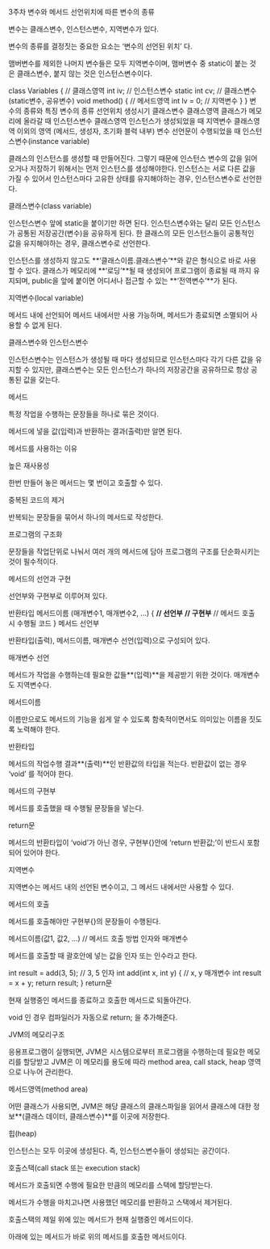 3주차 변수와 메서드 선언위치에 따른 변수의 종류 

변수는 클래스변수, 인스턴스변수, 지역변수가 있다.

변수의 종류를 결정짓는 중요한 요소는 ‘변수의 선언된 위치’ 다.

맴버변수를 제외한 나머지 변수들은 모두 지역변수이며, 맴버변수 중 static이 붙는 것은 클래스변수, 붙지 않는 것은 인스턴스변수이다.

class Variables { 	// 클래스영역 	int iv; // 인스턴스변수 	static int cv; // 클래스변수(static변수, 공유변수) 	void method() { 		// 메서드영역 		int lv = 0; // 지역변수 	} } 변수의 종류와 특징 변수의 종류 선언위치 생성시기 클래스변수 클래스영역 클래스가 메모리에 올라갈 때 인스턴스변수 클래스영역 인스턴스가 생성되었을 때 지역변수 클래스영역 이외의 영역 (메서드, 생성자, 초기화 블럭 내부) 변수 선언문이 수행되었을 때 인스턴스변수(instance variable) 

클래스의 인스턴스를 생성할 때 만들어진다. 그렇기 때문에 인스턴스 변수의 값을 읽어 오거나 저장하기 위해서는 먼저 인스턴스를 생성해야한다. 인스턴스는 서로 다른 값을 가질 수 있어서 인스턴스마다 고유한 상태를 유지해야하는 경우, 인스턴스변수로 선언한다.

클래스변수(class variable) 

인스턴스변수 앞에 static을 붙이기만 하면 된다. 인스턴스변수와는 달리 모든 인스턴스가 공통된 저장공간(변수)을 공유하게 된다. 한 클래스의 모든 인스턴스들이 공통적인 값을 유지해야하는 경우, 클래스변수로 선언한다.

인스턴스를 생성하지 않고도 **‘클래스이름.클래스변수’**와 같은 형식으로 바로 사용할 수 있다. 클래스가 메모리에 **‘로딩’**될 때 생성되어 프로그램이 종료될 때 까지 유지되며, public을 앞에 붙이면 어디서나 접근할 수 있는 **‘전역변수’**가 된다.

지역변수(local variable) 

메서드 내에 선언되어 메서드 내에서만 사용 가능하며, 메서드가 종료되면 소멸되어 사용할 수 없게 된다.

클래스변수와 인스턴스변수 

인스턴스변수는 인스턴스가 생성될 때 마다 생성되므로 인스턴스마다 각기 다른 값을 유지할 수 있지만, 클래스변수는 모든 인스턴스가 하나의 저장공간을 공유하므로 항상 공통된 값을 갖는다.

메서드 

특정 작업을 수행하는 문장들을 하나로 묶은 것이다.

메서드에 넣을 값(입력)과 반환하는 결과(출력)만 알면 된다.

메서드를 사용하는 이유 

높은 재사용성

한번 만들어 놓은 메서드는 몇 번이고 호출할 수 있다.

중복된 코드의 제거

반복되는 문장들을 묶어서 하나의 메서드로 작성한다.

프로그램의 구조화

문장들을 작업단위로 나눠서 여러 개의 메서드에 담아 프로그램의 구조를 단순화시키는 것이 필수적이다.

메서드의 선언과 구현 

선언부와 구현부로 이루어져 있다.

반환타입 메서드이름 (매개변수1, 매개변수2, ...) { **// 선언부** 	**// 구현부** 	// 메서드 호출 시 수행될 코드 } 메서드 선언부 

반환타입(출력), 메서드이름, 매개변수 선언(입력)으로 구성되어 있다.

매개변수 선언 

메서드가 작업을 수행하는데 필요한 값들**(입력)**을 제공받기 위한 것이다. 매개변수도 지역변수다.

메서드이름 

이름만으로도 메서드의 기능을 쉽게 알 수 있도록 함축적이면서도 의미있는 이름을 짓도록 노력해야 한다.

반환타입 

메서드의 작업수행 결과**(출력)**인 반환값의 타입을 적는다. 반환값이 없는 경우 ‘void’ 를 적어야 한다.

메서드의 구현부 

메서드를 호출했을 때 수행될 문장들을 넣는다.

return문 

메서드의 반환타입이 ‘void’가 아닌 경우, 구현부{}안에 ‘return 반환값;’이 반드시 포함되어 있어야 한다.

지역변수 

지역변수는 메서드 내의 선언된 변수이고, 그 메서드 내에서만 사용할 수 있다.

메서드의 호출 

메서드를 호출해야만 구현부{}의 문장들이 수행된다.

메서드이름(값1, 값2, ...) // 메서드 호출 방법 인자와 매개변수 

메서드를 호출할 때 괄호안에 넣는 값을 인자 또는 인수라고 한다.

int result = add(3, 5); // 3, 5 인자 int add(int x, int y) { // x, y 매개변수 	int result = x + y; 	return result; } return문 

현재 실행중인 메서드를 종료하고 호출한 메서드로 되돌아간다.

void 인 경우 컴파일러가 자동으로 return; 을 추가해준다.

JVM의 메모리구조 

응용프로그램이 실행되면, JVM은 시스템으로부터 프로그램을 수행하는데 필요한 메모리를 할당받고 JVM은 이 메모리를 용도에 따라 method area, call stack, heap 영역으로 나누어 관리한다.

메서드영역(method area) 

어떤 클래스가 사용되면, JVM은 해당 클래스의 클래스파일을 읽어서 클래스에 대한 정보**(클래스 데이터, 클래스변수)**를 이곳에 저장한다.

힙(heap) 

인스턴스는 모두 이곳에 생성된다. 즉, 인스턴스변수들이 생성되는 공간이다.

호출스택(call stack 또는 execution stack) 

메서드가 호출되면 수행에 필요한 만큼의 메모리를 스택에 할당받는다.

메서드가 수행을 마치고나면 사용했던 메모리를 반환하고 스택에서 제거된다.

호출스택의 제일 위에 있는 메서드가 현재 실행중인 메서드이다.

아래에 있는 메서드가 바로 위의 메서드를 호출한 메서드이다.

